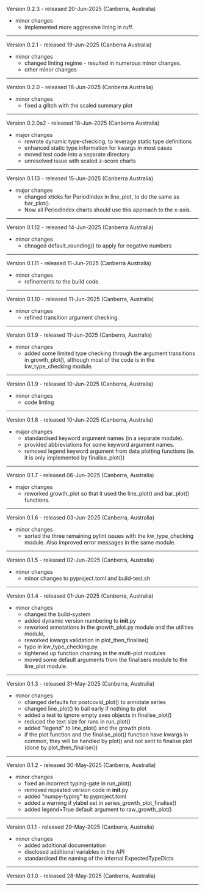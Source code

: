 Version 0.2.3 - released 20-Jun-2025 (Canberra, Australia)

* minor changes
    - Implemented more aggressive lining in ruff.

---

Version 0.2.1 - released 19-Jun-2025 (Canberra Australia)

* minor changes
    - changed linting regime - resulted in numerous minor 
      changes.
    - other minor changes

---

Version 0.2.0 - released 18-Jun-2025 (Canberra Australia)

* minor changes
    - fixed a glitch with the scaled summary plot

---

Version 0.2.0a2 - released 18-Jun-2025 (Canberra Australia)

* major changes
    - rewrote dynamic type-checking, to leverage static type 
      definitions
    - enhanced static type information for kwargs in most cases
    - moved test code into a separate directory
    - unresolved issue with scaled z-score charts

---

Version 0.1.13 - released 15-Jun-2025 (Canberra Australia)

* major changes
    - changed xticks for PeriodIndex in line_plot, to do the 
      same as bar_plot().
    - Now all PeriodIndex charts should use this approach to
      the x-axis.

---
Version 0.1.12 - released 14-Jun-2025 (Canberra Australia)

* minor changes
    - chnaged default_rounding() to apply for negative numbers

---

Version 0.1.11 - released 11-Jun-2025 (Canberra Australia)

* minor changes
     - refinements to the build code.

---

Version 0.1.10 - released 11-Jun-2025 (Canberra, Australia)

* minor changes
     - refined transition argument checking.

---

Version 0.1.9 - released 11-Jun-2025 (Canberra, Australia)

* minor changes
     - added some limited type checking through the argument
       transitions in growth_plot(), although most of the
       code is in the kw_type_checking module.

---

Version 0.1.9 - released 10-Jun-2025 (Canberra, Australia)

* minor changes
     - code linting

---

Version 0.1.8 - released 10-Jun-2025 (Canberra, Australia)

* major changes
     - standardised keyword argument names (in a separate module).
     - provided abbreviations for some keyword argument names.
     - removed legend keyword argument from data plotting functions 
       (ie. it is only implemented by finalise_plot())

---

Version 0.1.7 - released 06-Jun-2025 (Canberra, Australia)

* major changes
     - reworked growth_plot so that it used the line_plot()
       and bar_plot() functions. 

---

Version 0.1.6 - released 03-Jun-2025 (Canberra, Australia)

* minor changes
     - sorted the three remaining pylint issues with the 
       kw_type_checking module. Also improved error
       messages in the same module. 

---

Version 0.1.5 - released 02-Jun-2025 (Canberra, Australia)

* minor changes
     - minor changes to pyproject.toml and build-test.sh

---

Version 0.1.4 - released 01-Jun-2025 (Canberra, Australia)

* minor changes
     - changed the build-system
     - added dynamic version numbering to __init__.py
     - reworked annotations in the growth_plot.py module
       and the utilities module,
     - reworked kwargs validation in plot_then_finalise() 
     - typo in kw_type_checking.py
     - tightened up function chaining in the multi-plot modules
     - moved some default arguments from the finalisers module
       to the line_plot module.
     
---

Version 0.1.3 - released 31-May-2025 (Canberra, Australia)

* minor changes
     - changed defaults for postcovid_plot() to annotate series
     - changed line_plot() to bail early if nothing to plot
     - added a test to ignore empty axes objects in finalise_plot()
     - reduced the text size for runs in run_plot()
     - added "legend" to line_plot() and the growth plots.
     - if the plot function and the finalise_plot() function have
       kwargs in common, they will be handled by plot() and not
       sent to finalise plot (done by plot_then_finalise())
---

Version 0.1.2 - released 30-May-2025 (Canberra, Australia)

* minor changes
     - fixed an incorrect typing-gate in run_plot()
     - removed repeated version code in __init__.py
     - added "numpy-typing" to pyproject.toml
     - added a warning if ylabel set in series_growth_plot_finalise()
     - added legend=True default argument to raw_growth_plot()
---

Version 0.1.1 - released 29-May-2025 (Canberra, Australia)

* minor changes
     - added additional documentation
     - disclosed additional variables in the API
     - standardised the naming of the internal ExpectedTypeDicts
---

Version 0.1.0 - released 28-May-2025 (Canberra, Australia)

---
